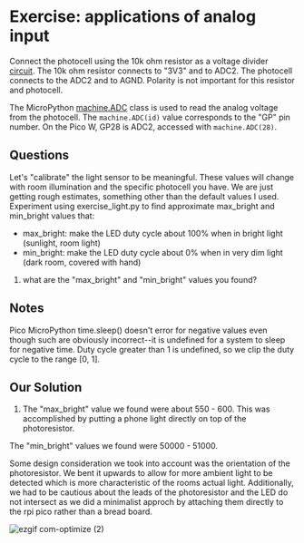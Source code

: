 # Exercise: applications of analog input

Connect the photocell using the 10k ohm resistor as a voltage divider
[circuit](../doc/photocell.md).
The 10k ohm resistor connects to "3V3" and to ADC2.
The photocell connects to the ADC2 and to AGND.
Polarity is not important for this resistor and photocell.

The MicroPython
[machine.ADC](https://docs.micropython.org/en/latest/library/machine.ADC.html)
class is used to read the analog voltage from the photocell.
The `machine.ADC(id)` value corresponds to the "GP" pin number.
On the Pico W, GP28 is ADC2, accessed with `machine.ADC(28)`.

## Questions

Let's "calibrate" the light sensor to be meaningful.
These values will change with room illumination and the specific photocell you have.
We are just getting rough estimates, something other than the default values I used.
Experiment using exercise_light.py to find approximate max_bright and min_bright values that:

* max_bright: make the LED duty cycle about 100% when in bright light (sunlight, room light)
* min_bright: make the LED duty cycle about 0% when in very dim light (dark room, covered with hand)

1. what are the "max_bright" and "min_bright" values you found?

## Notes

Pico MicroPython time.sleep() doesn't error for negative values even though such are obviously incorrect--it is undefined for a system to sleep for negative time.
Duty cycle greater than 1 is undefined, so we clip the duty cycle to the range [0, 1].

## Our Solution

1) The "max_bright" value we found were about 550 - 600. This was accomplished by putting a phone light directly on top of the photoresistor.
   
The "min_bright" values we found were 50000 - 51000. 

Some design consideration we took into account was the orientation of the photoresistor. We bent it upwards to allow for more ambient light to be detected which is more characteristic of the rooms actual light. Additionally, we had to be cautious about the leads of the photoresistor and the LED do not intersect as we did a minimalist approch by attaching them directly to the rpi pico rather than a bread board. 

![ezgif com-optimize (2)](https://github.com/user-attachments/assets/fb768809-1583-42fd-b7ed-fe8caf5f0542)

